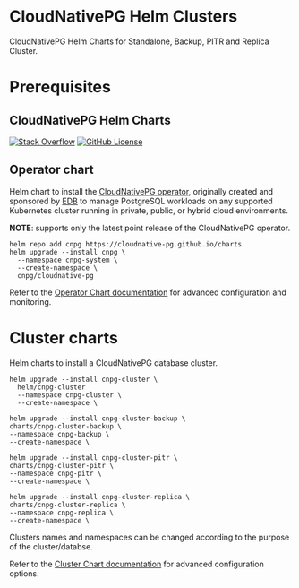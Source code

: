 
# CloudNativePG Helm Clusters
CloudNativePG Helm Charts for Standalone, Backup, PITR and Replica Cluster.


# Prerequisites

## CloudNativePG Helm Charts

[![Stack Overflow](https://img.shields.io/badge/stackoverflow-cloudnative--pg-blue?logo=stackoverflow&logoColor=%23F48024)](https://stackoverflow.com/questions/tagged/cloudnative-pg) [![GitHub License](https://img.shields.io/github/license/cloudnative-pg/charts)](https://github.com/cloudnative-pg/charts/blob/main/LICENSE)

## Operator chart

Helm chart to install the
[CloudNativePG operator](https://cloudnative-pg.io), originally created and sponsored by
[EDB](https://www.enterprisedb.com/) to manage PostgreSQL workloads on any supported Kubernetes cluster
running in private, public, or hybrid cloud environments.

**NOTE**: supports only the latest point release of the CloudNativePG operator.
```console
helm repo add cnpg https://cloudnative-pg.github.io/charts
helm upgrade --install cnpg \
  --namespace cnpg-system \
  --create-namespace \
  cnpg/cloudnative-pg
```

Refer to the [Operator Chart documentation](charts/cloudnative-pg/README.md) for advanced configuration and monitoring.

# Cluster charts

Helm charts to install a CloudNativePG database cluster.

```console
helm upgrade --install cnpg-cluster \
  helm/cnpg-cluster 
  --namespace cnpg-cluster \
  --create-namespace \

```

```console
helm upgrade --install cnpg-cluster-backup \
charts/cnpg-cluster-backup \
--namespace cnpg-backup \
--create-namespace \
```

```console
helm upgrade --install cnpg-cluster-pitr \
charts/cnpg-cluster-pitr \
--namespace cnpg-pitr \
--create-namespace \
```

```console
helm upgrade --install cnpg-cluster-replica \
charts/cnpg-cluster-replica \
--namespace cnpg-replica \
--create-namespace \
```

Clusters names and namespaces can be changed according to the purpose of the cluster/databse.

Refer to the [Cluster Chart documentation](charts/cluster/README.md) for advanced configuration options.
